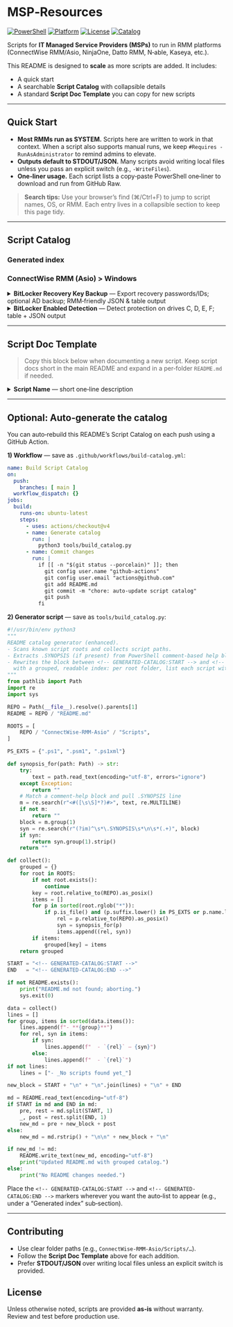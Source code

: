 # MSP‑Resources

[![PowerShell](https://img.shields.io/badge/PowerShell-5.1%2B-blue)](#) [![Platform](https://img.shields.io/badge/Target-RMM%20(SYSTEM)-informational)](#) [![License](https://img.shields.io/badge/License-MIT-green)](#license) [![Catalog](https://img.shields.io/github/actions/workflow/status/guiltykeyboard/MSP-Resources/build-catalog.yml?label=Catalog&logo=github)](#optional-auto-generate-the-catalog)

Scripts for **IT Managed Service Providers (MSPs)** to run in RMM platforms (ConnectWise RMM/Asio, NinjaOne, Datto RMM, N‑able, Kaseya, etc.).

This README is designed to **scale** as more scripts are added. It includes:
- A quick start
- A searchable **Script Catalog** with collapsible details
- A standard **Script Doc Template** you can copy for new scripts

---

## Quick Start

- **Most RMMs run as SYSTEM.** Scripts here are written to work in that context. When a script also supports manual runs, we keep `#Requires -RunAsAdministrator` to remind admins to elevate.
- **Outputs default to STDOUT/JSON.** Many scripts avoid writing local files unless you pass an explicit switch (e.g., `-WriteFiles`).
- **One‑liner usage.** Each script lists a copy‑paste PowerShell one‑liner to download and run from GitHub Raw.

> **Search tips:** Use your browser’s find (⌘/Ctrl+F) to jump to script names, OS, or RMM. Each entry lives in a collapsible section to keep this page tidy.

---

## Script Catalog

### Generated index
<!-- GENERATED-CATALOG:START -->
<!-- GENERATED-CATALOG:END -->

### ConnectWise RMM (Asio) > Windows

<details>
<summary><strong>BitLocker Recovery Key Backup</strong> — Export recovery passwords/IDs; optional AD backup; RMM‑friendly JSON & table output</summary>

**Path:** `ConnectWise-RMM-Asio/Scripts/backupBitlockerKeys.ps1`

**What it does**
- Enumerates BitLocker **OS** and **Data** volumes.
- Extracts **Recovery Password** and **Key Protector ID** per volume (uses `manage-bde` for cross‑build reliability).
- Optional **AD DS backup** of protectors when domain‑joined (`-AttemptADBackup`).
- Default: **no files** — prints a compact table + JSON to STDOUT. Use `-WriteFiles` to emit TXT/CSV/JSON under `C:\ProgramData\CW-RMM\BitLocker\`.

**Prerequisites**
- PowerShell 5.1+
- BitLocker tools available (`Get-BitLockerVolume`)
- Includes `#Requires -RunAsAdministrator`: **not required** when run by RMM as SYSTEM, but kept for manual runs to enforce elevation.

**Parameters**
- `-Quiet` — JSON only (no table/log lines)
- `-WriteFiles` — write TXT/CSV/JSON artifacts to disk (opt‑in)
- `-OutputRoot <string>` — artifact folder when `-WriteFiles` is used (default `C:\ProgramData\CW-RMM\BitLocker`)
- `-AttemptADBackup` — attempt AD DS backup of each recovery protector

**Exit Codes**
- `0` — success with at least one recovery password discovered
- `2` — no BitLocker or no recovery passwords (still outputs JSON/table)
- `1` — error

**RMM one‑liner (download & run)**
```powershell
$Base = 'https://raw.githubusercontent.com/guiltykeyboard/MSP-Resources/main'
$Rel  = 'ConnectWise-RMM-Asio/Scripts/backupBitlockerKeys.ps1'
$Out  = 'C:\ProgramData\CW-RMM\Scripts\backupBitlockerKeys.ps1'
$null = New-Item -ItemType Directory -Path (Split-Path $Out) -Force -ErrorAction SilentlyContinue
Invoke-WebRequest -UseBasicParsing -Uri ("$Base/$Rel") -OutFile $Out
# JSON only (best for parsing):
$Json = & powershell.exe -ExecutionPolicy Bypass -File $Out -Quiet
$Obj  = $Json | ConvertFrom-Json
Write-Host ("Found {0} entries; AnyRecovery={1}" -f $Obj.Count, $Obj.AnyRecovery)
```

</details>

<details>
<summary><strong>BitLocker Enabled Detection</strong> — Detect protection on drives C, D, E, F; table + JSON output</summary>

**Path:** `ConnectWise-RMM-Asio/Scripts/checkIfBitlockerEnabled.ps1`

**What it does**
- Checks drives **C, D, E, F**.
- Outputs a human‑readable **table** and a compact **JSON** line (use `-Quiet` for JSON only).

**Prerequisites**
- PowerShell 5.1+
- BitLocker feature/tools available (`Get-BitLockerVolume`)

**Exit Codes**
- `0` — at least one drive is protected (ProtectionStatus = On)
- `2` — none protected
- `1` — error (e.g., BitLocker tools missing)

**RMM one‑liner (download & run)**
```powershell
$Base = 'https://raw.githubusercontent.com/guiltykeyboard/MSP-Resources/main'
$Rel  = 'ConnectWise-RMM-Asio/Scripts/checkIfBitlockerEnabled.ps1'
$Out  = 'C:\ProgramData\CW-RMM\Scripts\checkIfBitlockerEnabled.ps1'
$null = New-Item -ItemType Directory -Path (Split-Path $Out) -Force -ErrorAction SilentlyContinue
Invoke-WebRequest -UseBasicParsing -Uri ("$Base/$Rel") -OutFile $Out
powershell.exe -ExecutionPolicy Bypass -File $Out
```

</details>

---

## Script Doc Template

> Copy this block below when documenting a new script. Keep script docs short in the main README and expand in a per‑folder `README.md` if needed.

<details>
<summary><strong>Script Name</strong> — short one‑line description</summary>

**Path:** `folder/path/scriptName.ps1`

**What it does**
- One or two bullet points
- Focus on outcomes and artifacts

**Prerequisites**
- PowerShell/OS/feature requirements
- Notes about SYSTEM vs. manual runs; include `#Requires -RunAsAdministrator` guidance if applicable

**Parameters**
- `-ExampleSwitch` — what it controls
- `-AnotherParam <type>` — what it does

**Exit Codes**
- `0` — success definition
- `2` — partial/none found
- `1` — error

**RMM one‑liner (download & run)**
```powershell
$Base = 'https://raw.githubusercontent.com/guiltykeyboard/MSP-Resources/main'
$Rel  = 'folder/path/scriptName.ps1'
$Out  = 'C:\ProgramData\CW-RMM\Scripts\scriptName.ps1'
$null = New-Item -ItemType Directory -Path (Split-Path $Out) -Force -ErrorAction SilentlyContinue
Invoke-WebRequest -UseBasicParsing -Uri ("$Base/$Rel") -OutFile $Out
powershell.exe -ExecutionPolicy Bypass -File $Out
```

</details>

---

## Optional: Auto‑generate the catalog

You can auto‑rebuild this README’s Script Catalog on each push using a GitHub Action.

**1) Workflow** — save as `.github/workflows/build-catalog.yml`:
```yaml
name: Build Script Catalog
on:
  push:
    branches: [ main ]
  workflow_dispatch: {}
jobs:
  build:
    runs-on: ubuntu-latest
    steps:
      - uses: actions/checkout@v4
      - name: Generate catalog
        run: |
          python3 tools/build_catalog.py
      - name: Commit changes
        run: |
          if [[ -n "$(git status --porcelain)" ]]; then
            git config user.name "github-actions"
            git config user.email "actions@github.com"
            git add README.md
            git commit -m "chore: auto-update script catalog"
            git push
          fi
```

**2) Generator script** — save as `tools/build_catalog.py`:
```python
#!/usr/bin/env python3
"""
README catalog generator (enhanced).
- Scans known script roots and collects script paths.
- Extracts .SYNOPSIS (if present) from PowerShell comment-based help blocks.
- Rewrites the block between <!-- GENERATED-CATALOG:START --> and <!-- GENERATED-CATALOG:END -->
  with a grouped, readable index: per root folder, list each script with its synopsis.
"""
from pathlib import Path
import re
import sys

REPO = Path(__file__).resolve().parents[1]
README = REPO / "README.md"

ROOTS = [
    REPO / "ConnectWise-RMM-Asio" / "Scripts",
]

PS_EXTS = {".ps1", ".psm1", ".ps1xml"}

def synopsis_for(path: Path) -> str:
    try:
        text = path.read_text(encoding="utf-8", errors="ignore")
    except Exception:
        return ""
    # Match a comment-help block and pull .SYNOPSIS line
    m = re.search(r"<#([\s\S]*?)#>", text, re.MULTILINE)
    if not m:
        return ""
    block = m.group(1)
    syn = re.search(r"(?im)^\s*\.SYNOPSIS\s*\n\s*(.+)", block)
    if syn:
        return syn.group(1).strip()
    return ""

def collect():
    grouped = {}
    for root in ROOTS:
        if not root.exists():
            continue
        key = root.relative_to(REPO).as_posix()
        items = []
        for p in sorted(root.rglob("*")):
            if p.is_file() and (p.suffix.lower() in PS_EXTS or p.name.lower() == "checkifbitlockerenabled"):
                rel = p.relative_to(REPO).as_posix()
                syn = synopsis_for(p)
                items.append((rel, syn))
        if items:
            grouped[key] = items
    return grouped

START = "<!-- GENERATED-CATALOG:START -->"
END   = "<!-- GENERATED-CATALOG:END -->"

if not README.exists():
    print("README.md not found; aborting.")
    sys.exit(0)

data = collect()
lines = []
for group, items in sorted(data.items()):
    lines.append(f"- **{group}**")
    for rel, syn in items:
        if syn:
            lines.append(f"  - `{rel}` — {syn}")
        else:
            lines.append(f"  - `{rel}`")
if not lines:
    lines = ["- _No scripts found yet_"]

new_block = START + "\n" + "\n".join(lines) + "\n" + END

md = README.read_text(encoding="utf-8")
if START in md and END in md:
    pre, rest = md.split(START, 1)
    _, post = rest.split(END, 1)
    new_md = pre + new_block + post
else:
    new_md = md.rstrip() + "\n\n" + new_block + "\n"

if new_md != md:
    README.write_text(new_md, encoding="utf-8")
    print("Updated README.md with grouped catalog.")
else:
    print("No README changes needed.")
```

Place the `<!-- GENERATED-CATALOG:START -->` and `<!-- GENERATED-CATALOG:END -->` markers wherever you want the auto‑list to appear (e.g., under a “Generated index” sub‑section).

---

## Contributing
- Use clear folder paths (e.g., `ConnectWise-RMM-Asio/Scripts/…`).
- Follow the **Script Doc Template** above for each addition.
- Prefer **STDOUT/JSON** over writing local files unless an explicit switch is provided.

## License
Unless otherwise noted, scripts are provided **as‑is** without warranty. Review and test before production use.
